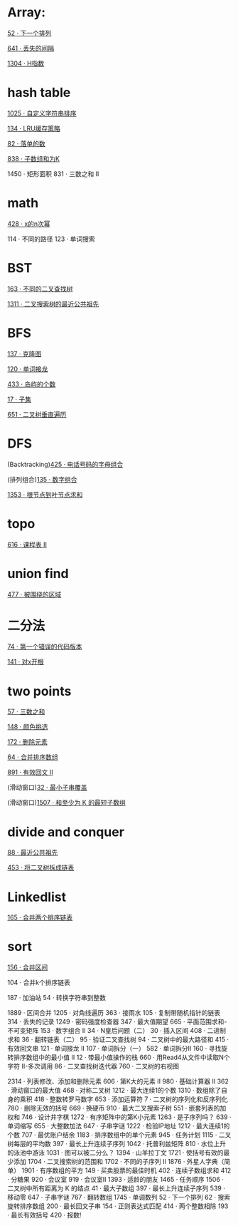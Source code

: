 
# Array:
[52 · 下一个排列](https://github.com/mazexiaozhoulu/Leetcode-/blob/d101d0e0f34cf3efb2008b7c2ad971f2af6b6902/lintcode.52%20%C2%B7%20Next%20Permutation.md)

[641 · 丢失的间隔](https://github.com/mazexiaozhoulu/Leetcode-/blob/c337da5a172093c8d0365810c272bc6e34344674/lintcode.641%20%C2%B7%20Missing%20Ranges.md)

[1304 · H指数](https://github.com/mazexiaozhoulu/Leetcode-/blob/405339bd1be7d5c2b71d9ea6a9da3d6abb8ab3d3/lintcode.1304%20%C2%B7%20H%E6%8C%87%E6%95%B0.md)

# hash table
[1025 · 自定义字符串排序](https://github.com/mazexiaozhoulu/Leetcode-/blob/d857033770bbdfaa3b6b0116939def33fdfb67a5/lintcode%201025%20%C2%B7%20Custom%20Sort%20String.md)

[134 · LRU缓存策略](https://github.com/mazexiaozhoulu/Leetcode-/blob/6a69f19932aa6145281863f0fe9a575cd5904a2f/lintcode%20134%20%C2%B7%20LRU%20Cache.md)

[82 · 落单的数](https://github.com/mazexiaozhoulu/Leetcode-/blob/db1640348384655a751af092463cdc3fbdd1e419/lintcode.82%20%C2%B7%20Single%20Number.md)

[838 · 子数组和为K](https://github.com/mazexiaozhoulu/Leetcode-/blob/b9d58c8b2d5e4c11b5df743ef69399a02f628e69/lintcode.838%20%C2%B7%20Subarray%20Sum%20Equals%20K.md)

1450 · 矩形面积
831 · 三数之和 II
# math
[428 · x的n次幂](https://github.com/mazexiaozhoulu/Leetcode-/blob/f8fd33246bd64879ff0701a998a6fdd121a5dae0/lintcode.428%20%C2%B7%20Pow(x,%20n).md)

114 · 不同的路径
123 · 单词搜索
# BST
[163 · 不同的二叉查找树](https://github.com/mazexiaozhoulu/Leetcode-/blob/424ebb2b39125bb20b0d1a9d95ff5deb3f3526cc/lintcode.163%20%C2%B7%20Unique%20Binary%20Search%20Trees.md)

[1311 · 二叉搜索树的最近公共祖先](https://github.com/mazexiaozhoulu/Leetcode-/blob/08ae9cba9a4d301f0b66cc8011a2795f0ba246eb/lintcode.1311%20%C2%B7%20Lowest%20Common%20Ancestor%20of%20a%20Binary%20Search%20Tree.md)

# BFS
[137 · 克隆图](https://github.com/mazexiaozhoulu/Leetcode-/blob/c7642f9e7a88a958d4e12bb17bbd140ca30549b2/lintcode%20137%20Clone%20Graph.md)

[120 · 单词接龙](https://github.com/mazexiaozhoulu/Leetcode-/blob/2abc9b09db61af10e235d45b52a8425292bdcae6/lintcode%20120%20%C2%B7%20Word%20Ladder.md)

[433 · 岛屿的个数](https://github.com/mazexiaozhoulu/Leetcode-/blob/d335fa459582bcd418fb45ccdc7e387c79023d98/lintcode%20433%20%C2%B7%20Number%20of%20Islands.md)

[17 · 子集](https://github.com/mazexiaozhoulu/Leetcode-/blob/01dbf17ff8280a9c6a45d2b09b7b55a4dd56a24c/lintcode.17%20%C2%B7%20Subsets.md)

[651 · 二叉树垂直遍历](https://github.com/mazexiaozhoulu/Leetcode-/blob/226952f0299e121b859ea4c3ffcb69f55af8ed3b/lintcode%20651%20&%20leetcode%20314.md)

# DFS
(Backtracking)[425 · 电话号码的字母组合](https://github.com/mazexiaozhoulu/Leetcode-/blob/7fc0f838949fa50082b32d1b0caf0d0b7ec3b50d/lintcode.425%20%C2%B7%20Letter%20Combinations%20of%20a%20Phone%20Number.md)

(排列组合)[135 · 数字组合](https://github.com/mazexiaozhoulu/Leetcode-/blob/572cdecd778bbbc6d0aaa7ad4fe6572a47beafad/lintcode.135%20%C2%B7%20Combination%20Sum.md)

[1353 · 根节点到叶节点求和](https://github.com/mazexiaozhoulu/Leetcode-/blob/98aaba11a1e73a6df42af7cc9092ebb7c311a123/lintcode.1353%20%C2%B7%20Sum%20Root%20to%20Leaf%20Numbers.md)

# topo
[616 · 课程表 II](https://github.com/mazexiaozhoulu/Leetcode-/blob/4fd232593c8eda7e1b3550283b05180e6b7f0721/lintcode%20616%20%C2%B7%20Course%20Schedule%20II.md)

# union find
[477 · 被围绕的区域](https://github.com/mazexiaozhoulu/Leetcode-/blob/218bcd0a77da6868b82b0cacc48efe4fc4939442/lintcode.477%20%C2%B7%20Surrounded%20Regions.md)

# 二分法
[74 · 第一个错误的代码版本](https://github.com/mazexiaozhoulu/Leetcode-/blob/ee829faaa7553c457c30520ddd2f2b2f67a4d846/lintcode.74%20%C2%B7%20First%20Bad%20Version.md)

[141 · 对x开根](https://github.com/mazexiaozhoulu/Leetcode-/blob/02cc4055f53a051d9082ca4d0fbb3574cfc79081/lintcode.141%20%C2%B7%20Sqrt(x).md)

# two points
[57 · 三数之和](https://github.com/mazexiaozhoulu/Leetcode-/blob/0c17c4fcb808d133eae34eebae31017a67adf3ab/lintcode%2057%20%C2%B7%203Sum.md)

[148 · 颜色挑选](https://github.com/mazexiaozhoulu/Leetcode-/blob/eb7a958e400826186650f114d7a2cab89f4b868c/lintcode.148%20%C2%B7%20Sort%20Colors.md)

[172 · 删除元素](https://github.com/mazexiaozhoulu/Leetcode-/blob/72423cbf304d7e2ef8d80f4a10d43507a059e03e/lintcode.172%20%C2%B7%20Remove%20Element.md)

[64 · 合并排序数组](https://github.com/mazexiaozhoulu/Leetcode-/blob/3ddeda1a812436ff0105075b088ece2af3b694ce/lintcode.64%20%C2%B7%20Merge%20Sorted%20Array%20(easy%20version).md)

[891 · 有效回文 II](https://github.com/mazexiaozhoulu/Leetcode-/blob/226952f0299e121b859ea4c3ffcb69f55af8ed3b/lintcode%20891%20%C2%B7%20Valid%20Palindrome%20II.md)

(滑动窗口)[32 · 最小子串覆盖](https://github.com/mazexiaozhoulu/Leetcode-/blob/f00553eda2fe98b2fc70456f8cd4d5747ae9fa3a/lintcode.32%20%C2%B7%20Minimum%20Window%20Substring.md)

(滑动窗口)[1507 · 和至少为 K 的最短子数组](https://github.com/mazexiaozhoulu/Leetcode-/blob/314428da973d19faa730f9219f79a7a7e1dce50a/lintcode.1507%20%C2%B7%20Shortest%20Subarray%20with%20Sum%20at%20Least%20K.md)

# divide and conquer
[88 · 最近公共祖先](https://github.com/mazexiaozhoulu/Leetcode-/blob/cd1bc7b3d2e59a61c9f51cc36dfd0e15936f070d/lintcode.88%20%C2%B7%20Lowest%20Common%20Ancestor%20of%20a%20Binary%20Tree.md)

[453 · 将二叉树拆成链表](https://github.com/mazexiaozhoulu/Leetcode-/blob/752d0449c84407f3019e40050b7378fe1744be2a/lintcode.453%20%C2%B7%20Flatten%20Binary%20Tree%20to%20Linked%20List.md)

# Linkedlist

[165 · 合并两个排序链表](https://github.com/mazexiaozhoulu/Leetcode-/blob/226952f0299e121b859ea4c3ffcb69f55af8ed3b/linkedlist%20lintcode%20219%20174%20165%20.md)

# sort

[156 · 合并区间](https://github.com/mazexiaozhoulu/Leetcode-/blob/28c59c35d5637ca87937b2a18bc1df724118e5ea/lintcode.156%20%C2%B7%20Merge%20Intervals.md)

104 · 合并k个排序链表

187 · 加油站
54 · 转换字符串到整数

1889 · 区间合并
1205 · 对角线遍历
363 · 接雨水
105 · 复制带随机指针的链表
314 · 丢失的记录
1249 · 密码强度检查器
347 · 最大值期望
665 · 平面范围求和-不可变矩阵
153 · 数字组合 II
34 · N皇后问题（二）
30 · 插入区间
408 · 二进制求和
36 · 翻转链表（二）
95 · 验证二叉查找树
94 · 二叉树中的最大路径和
415 · 有效回文串
121 · 单词接龙 II
107 · 单词拆分（一）
582 · 单词拆分II
160 · 寻找旋转排序数组中的最小值 II
12 · 带最小值操作的栈
660 · 用Read4从文件中读取N个字符 II-多次调用
86 · 二叉查找树迭代器
760 · 二叉树的右视图

2314 · 列表修改、添加和删除元素
606 · 第K大的元素 II
980 · 基础计算器 II
362 · 滑动窗口的最大值
468 · 对称二叉树
1212 · 最大连续1的个数
1310 · 数组除了自身的乘积
418 · 整数转罗马数字
653 · 添加运算符
7 · 二叉树的序列化和反序列化
780 · 删除无效的括号
669 · 换硬币
910 · 最大二叉搜索子树
551 · 嵌套列表的加权和
746 · 设计井字棋
1272 · 有序矩阵中的第K小元素
1263 · 是子序列吗？
639 · 单词缩写
655 · 大整数加法
647 · 子串字谜
1222 · 检验IP地址
1212 · 最大连续1的个数
707 · 最优账户结余
1183 · 排序数组中的单个元素
945 · 任务计划
1115 · 二叉树每层的平均数
397 · 最长上升连续子序列
1042 · 托普利兹矩阵
810 · 水位上升的泳池中游泳
1031 · 图可以被二分么？
1394 · 山羊拉丁文
1721 · 使括号有效的最少添加
1704 · 二叉搜索树的范围和
1702 · 不同的子序列 II
1876 · 外星人字典（简单）
1901 · 有序数组的平方
149 · 买卖股票的最佳时机
402 · 连续子数组求和
412 · 分糖果
920 · 会议室
919 · 会议室Ⅱ
1393 · 适龄的朋友
1465 · 任务顺序
1506 · 二叉树中所有距离为 K 的结点
41 · 最大子数组
397 · 最长上升连续子序列
539 · 移动零
647 · 子串字谜
767 · 翻转数组
1745 · 单调数列
52 · 下一个排列
62 · 搜索旋转排序数组
200 · 最长回文子串
154 · 正则表达式匹配
414 · 两个整数相除
193 · 最长有效括号
420 · 报数!
